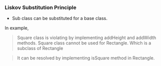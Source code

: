 ### Liskov Substitution Principle

* Sub class can be substituted for a base class.

In example,

> Square class is violating by implementing 
> addHeight and addWidth methods.
> Square class cannot be used for Rectangle.
> Which is a subclass of Rectangle

> It can be resolved by implementing isSquare method 
> in Rectangle.